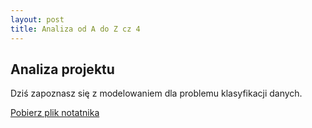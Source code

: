 ```yaml
---
layout: post
title: Analiza od A do Z cz 4
---
```


## Analiza projektu

Dziś zapoznasz się z modelowaniem dla problemu klasyfikacji danych. 

[Pobierz plik notatnika](notebooks/zaliczenie1.ipynb) 